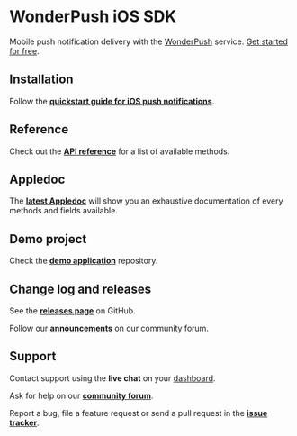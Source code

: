 # WonderPush iOS SDK

Mobile push notification delivery with the [WonderPush](https://www.wonderpush.com) service. [Get started for free](https://dashboard.wonderpush.com/account/signup).

## Installation

Follow the [**quickstart guide for iOS push notifications**](https://docs.wonderpush.com/docs/ios-push-notifications-quickstart).

## Reference

Check out the [**API reference**](https://docs.wonderpush.com/docs/ios-sdk) for a list of available methods.

## Appledoc

The [**latest Appledoc**](https://wonderpush.github.io/wonderpush-ios-sdk/) will show you an exhaustive documentation of every methods and fields available.

## Demo project

Check the [**demo application**](https://github.com/wonderpush/wonderpush-ios-demo) repository.

## Change log and releases

See the [**releases page**](https://github.com/wonderpush/wonderpush-ios-sdk/releases) on GitHub.

Follow our [**announcements**](https://discuss.wonderpush.com/c/announcements) on our community forum.

## Support

Contact support using the **live chat** on your [dashboard](https://dashboard.wonderpush.com/).

Ask for help on our [**community forum**](https://discuss.wonderpush.com/c/support).

Report a bug, file a feature request or send a pull request in the [**issue tracker**](https://github.com/wonderpush/wonderpush-ios-sdk/issues).
